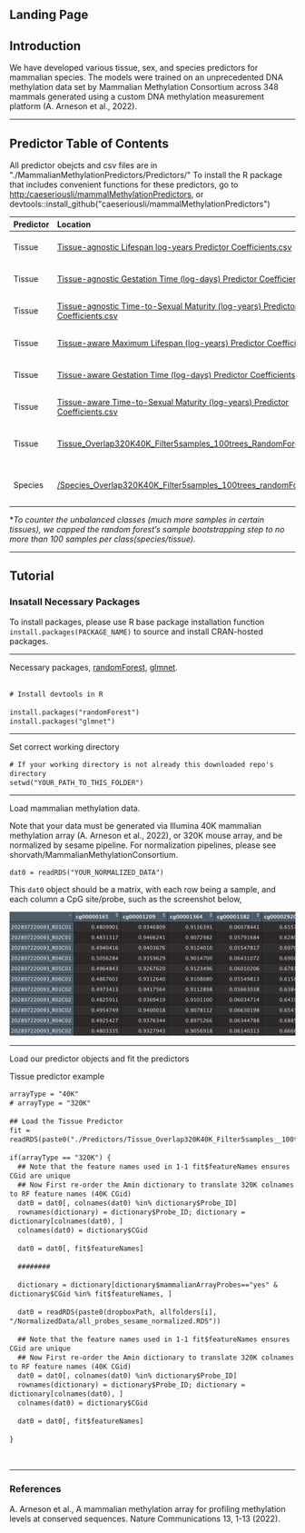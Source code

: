## Landing Page

## Introduction

We have developed various tissue, sex, and species predictors for mammalian species. The models were trained on an unprecedented DNA methylation data set by Mammalian Methylation Consortium across 348 mammals generated using a custom DNA methylation measurement platform (A. Arneson et al., 2022).

---

## Predictor Table of Contents

All predictor obejcts and csv files are in "./MammalianMethylationPredictors/Predictors/"
To install the R package that includes convenient functions for these predictors, go to [http:/caeseriousli/mammalMethylationPredictors](https://github.com/caeseriousli/MammalianMethylationPredictors), or devtools::install_github("caeseriousli/mammalMethylationPredictors") 

| Predictor | Location | Note |
|:-----------|:-----------|:------------|
| Tissue | [Tissue-agnostic Lifespan log-years Predictor Coefficients.csv](./Predictors) | Regularized Regression Coeffs |
| Tissue | [Tissue-agnostic Gestation Time (log-days) Predictor Coefficients.csv](./Predictors) | Regularized Regression Coeffs |
| Tissue | [Tissue-agnostic Time-to-Sexual Maturity (log-years) Predictor Coefficients.csv](./Predictors) | Regularized Regression Coeffs |
| Tissue | [Tissue-aware Maximum Lifespan (log-years) Predictor Coefficients.csv](./Predictors) | Regularized Regression Coeffs |
| Tissue | [Tissue-aware Gestation Time (log-days) Predictor Coefficients.csv](./Predictors) | Regularized Regression Coeffs |
| Tissue | [Tissue-aware Time-to-Sexual Maturity (log-years) Predictor Coefficients.csv](./Predictors) | Regularized Regression Coeffs |
| Tissue | [Tissue_Overlap320K40K_Filter5samples_100trees_RandomForest.RDS](./Predictors) | 100 Trees, feature class balancing\* |
| Species | [/Species_Overlap320K40K_Filter5samples_100trees_randomForest.RDS](./Predictors) | 100 Trees, feature class balancing\* |

\**To counter the unbalanced classes (much more samples in certain tissues), we capped the random forest’s sample bootstrapping step to no more than 100 samples per class(species/tissue).*

---

## Tutorial

### Insatall Necessary Packages

To install packages, please use R base package installation function `install.packages(PACKAGE_NAME)` to source and install CRAN-hosted packages.

---

Necessary packages, [randomForest](https://www.rdocumentation.org/packages/randomForest/versions/4.7-1.1/topics/randomForest), [glmnet](https://glmnet.stanford.edu/articles/glmnet.html).

```{r}

# Install devtools in R

install.packages("randomForest")
install.packages("glmnet")

```

---

Set correct working directory

```{r}
# If your working directory is not already this downloaded repo's directory
setwd("YOUR_PATH_TO_THIS_FOLDER")
```

--- 

Load mammalian methylation data. 

Note that your data must be generated via Illumina 40K mammalian methylation array (A. Arneson et al., 2022), or 320K mouse array, and be normalized by sesame pipeline. For normalization pipelines, please see shorvath/MammalianMethylationConsortium. 

```{r}
dat0 = readRDS("YOUR_NORMALIZED_DATA")
```

This `dat0` object should be a matrix, with each row being a sample, and each column a CpG site/probe, such as the screenshot below,

<img src="./MammalianMethylationPredictors/www/dat0.png" alt="drawing" width="800"/>

--- 

Load our predictor objects and fit the predictors

Tissue predictor example

```{r}
arrayType = "40K"
# arrayType = "320K"

## Load the Tissue Predictor
fit = readRDS(paste0("./Predictors/Tissue_Overlap320K40K_Filter5samples__100trees_RF.RDS"))

if(arrayType == "320K") {
  ## Note that the feature names used in 1-1 fit$featureNames ensures CGid are unique
  ## Now First re-order the Amin dictionary to translate 320K colnames to RF feature names (40K CGid)
  dat0 = dat0[, colnames(dat0) %in% dictionary$Probe_ID]
  rownames(dictionary) = dictionary$Probe_ID; dictionary = dictionary[colnames(dat0), ]
  colnames(dat0) = dictionary$CGid
  
  dat0 = dat0[, fit$featureNames]
  
  ########
  
  dictionary = dictionary[dictionary$mammalianArrayProbes=="yes" & dictionary$CGid %in% fit$featureNames, ]
    
  dat0 = readRDS(paste0(dropboxPath, allfolders[i], "/NormalizedData/all_probes_sesame_normalized.RDS"))
  
  ## Note that the feature names used in 1-1 fit$featureNames ensures CGid are unique
  ## Now First re-order the Amin dictionary to translate 320K colnames to RF feature names (40K CGid)
  dat0 = dat0[, colnames(dat0) %in% dictionary$Probe_ID]
  rownames(dictionary) = dictionary$Probe_ID; dictionary = dictionary[colnames(dat0), ]
  colnames(dat0) = dictionary$CGid

  dat0 = dat0[, fit$featureNames]
  
}



```

---

### References

A. Arneson et al., A mammalian methylation array for profiling methylation levels at conserved sequences. Nature Communications 13, 1-13 (2022).
